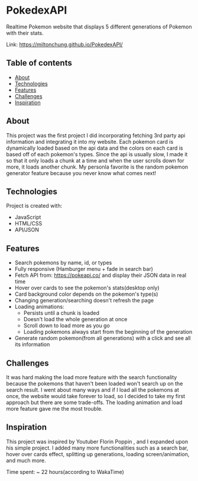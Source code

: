 # PokedexAPI

Realtime Pokemon website that displays 5 different generations of Pokemon with their stats. 

Link: https://miltonchung.github.io/PokedexAPI/

## Table of contents

-  [About](#about)
-  [Technologies](#technologies)
-  [Features](#features)
-  [Challenges](#challenges)
-  [Inspiration](#inspiration)

## About

This project was the first project I did incorporating fetching 3rd party api information and integrating it into my website. Each pokemon card is dynamically loaded based on the api data and the colors on each card is based off of each pokemon's types. Since the api is usually slow, I made it so that it only loads a chunk at a time and when the user scrolls down for more, it loads another chunk. My personla favorite is the random pokemon generator feature because you never know what comes next!

## Technologies

Project is created with:

-  JavaScript
-  HTML/CSS
-  API/JSON

## Features

- Search pokemons by name, id, or types
- Fully responsive (Hamburger menu + fade in search bar)
- Fetch API from: https://pokeapi.co/ and display their JSON data in real time
- Hover over cards to see the pokemon's stats(desktop only)
- Card background color depends on the pokemon's type(s)
- Changing generation/searching doesn't refresh the page
- Loading animations:
   - Persists until a chunk is loaded
   - Doesn't load the whole generation at once
   - Scroll down to load more as you go
   - Loading pokemons always start from the beginning of the generation
- Generate random pokemon(from all generations) with a click and see all its information

## Challenges

It was hard making the load more feature with the search functionality because the pokemons that haven't been loaded won't search up on the search result. I went about many ways and if I load all the pokemons at once, the website would take forever to load, so I decided to take my first approach but there are some trade-offs. The loading animation and load more feature gave me the most trouble. 


## Inspiration

This project was inspired by Youtuber Florin Poppin , and I expanded upon his simple project. I added many more functionalities such as a search bar, hover over cards effect, splitting up generations, loading screen/animation, and much more.

Time spent: ~ 22 hours(according to WakaTime)
